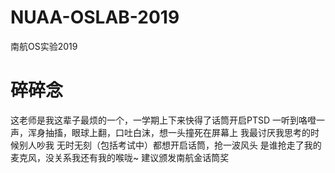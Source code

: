 # NUAA-OSLAB-2019
南航OS实验2019

# 碎碎念
这老师是我这辈子最烦的一个，一学期上下来快得了话筒开启PTSD
一听到咯噔一声，浑身抽搐，眼球上翻，口吐白沫，想一头撞死在屏幕上
我最讨厌我思考的时候别人吵我
无时无刻（包括考试中）都想开启话筒，抢一波风头
是谁抢走了我的麦克风，没关系我还有我的喉咙~
建议颁发南航金话筒奖
